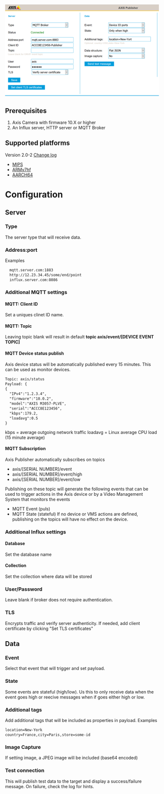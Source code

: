 ![target](pictures/publisher2.png)

## Prerequisites
1. Axis Camera with firmware 10.X or higher
2. An Influx server, HTTP server or MQTT Broker

## Supported platforms
Version 2.0-2 [Change log](https://github.com/aintegration/acaps/blob/master/Publisher/files/changelog.md)
- [MIPS](https://github.com/aintegration/acaps/raw/master/Publisher/files/Axis_Publisher_mips.eap)
- [ARMv7hf](https://github.com/aintegration/acaps/raw/master/Publisher/files/Axis_Publisher_armv7hf.eap)
- [AARCH64](https://github.com/aintegration/acaps/raw/master/Publisher/files/Axis_Publisher_aarch64.eap)



# Configuration

## Server
### Type
The server type that will receive data.

### Address:port
Examples
```
  mqtt.server.com:1883
  http://12.23.34.45/some/end/point
  influx.server.com:8086
```
### Additional MQTT settings
#### MQTT: Client ID
Set a uniques clinet ID name.
#### MQTT: Topic
Leaving topic blank will result in default **topic axis/event/[DEVICE EVENT TOPIC]**
#### MQTT Device status publish
Axis device status will be automatically published every 15 minutes.  This can be used as monitor devices.
```
Topic: axis/status
Payload: {
{
  "IPv4":"1.2.3.4",
  "firmware":"10.0.2",
  "model":"AXIS M3057-PLVE",
  "serial":"ACCC8E123456",
  "kbps":179.2,
  "loadavg":0.5
}
```
kbps = average outgoing network traffic
loadavg = Linux average CPU load (15 minute average)
#### MQTT Subscription
Axis Publisher automatically subscribes on topics
- axis/[SERIAL NUMBER]/event
- axis/[SERIAL NUMBER]/event/high
- axis/[SERIAL NUMBER]/event/low

Publishing on these topic will generate the following events that can be used to trigger actions in the Axis device or by a Video Management System that monitors the events
- MQTT Event (puls)
- MQTT State (stateful)
If no device or VMS actions are defined, publishing on the topics will have no effect on the device.

### Additional Influx settings
#### Database
Set the database name
#### Collection
Set the collection where data will be stored

### User/Password
Leave blank if broker does not require authentication.

### TLS
Encrypts traffic and verify server authenticity.  If needed, add client certificate by clicking "Set TLS certificates"

## Data
### Event
Select that event that will trigger and set payload.
### State
Some events are stateful (high/low).  Us this to only receive data when the event goes high or reecive messages when if goes either high or low.
### Additional tags
Add additional tags that will be included as properties in payload.
Examples
```
location=New-York
country=France,city=Paris,store=some-id
```
### Image Capture
If setting image, a JPEG image will be included (base64 encoded)

### Test connection
This will publish test data to the target and display a success/failure message.  On failure, check the log for hints.
